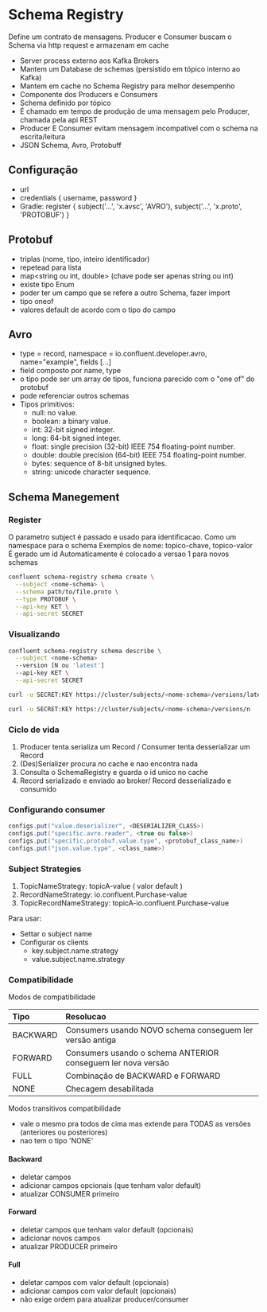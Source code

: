 # Schema Registry

Define um contrato de mensagens.
Producer e Consumer buscam o Schema via http request e armazenam em cache

- Server process externo aos Kafka Brokers
- Mantem um Database de schemas (persistido em tópico interno ao Kafka)
- Mantem em cache no Schema Registry para melhor desempenho
- Componente dos Producers e Consumers
- Schema definido por tópico
- É chamado em tempo de produção de uma mensagem pelo Producer, chamada pela api REST
- Producer E Consumer evitam mensagem incompativel com o schema na escrita/leitura
- JSON Schema, Avro, Protobuff

## Configuração
- url
- credentials { username, password }
- Gradle: register { subject('...', 'x.avsc', 'AVRO'), subject('...', 'x.proto', 'PROTOBUF') }

## Protobuf
- triplas (nome, tipo, inteiro identificador)
- repetead para lista
- map<string ou int, double> (chave pode ser apenas string ou int)
- existe tipo Enum
- poder ter um campo que se refere a outro Schema, fazer import
- tipo oneof
- valores default de acordo com o tipo do campo

## Avro
- type = record, namespace = io.confluent.developer.avro, name="example", fields [...]
- field composto por name, type
- o tipo pode ser um array de tipos, funciona parecido com o "one of" do protobuf
- pode referenciar outros schemas
- Tipos primitivos:
  - null: no value.
  - boolean: a binary value.
  - int: 32-bit signed integer.
  - long: 64-bit signed integer.
  - float: single precision (32-bit) IEEE 754 floating-point number.
  - double: double precision (64-bit) IEEE 754 floating-point number.
  - bytes: sequence of 8-bit unsigned bytes.
  - string: unicode character sequence.

## Schema Manegement

### Register
O parametro subject é passado e usado para identificacao. Como um namespace para o schema
Exemplos de nome: topico-chave, topico-valor
É gerado um id
Automaticamente é colocado a versao 1 para novos schemas


```sh
confluent schema-registry schema create \
  --subject <nome-schema> \
  --schema path/to/file.proto \
  --type PROTOBUF \
  --api-key KET \
  --api-secret SECRET
```
### Visualizando
```sh
confluent schema-registry schema describe \
  --subject <nome-schema>
  --version [N ou 'latest']
  --api-key KET \
  --api-secret SECRET

curl -u SECRET:KEY https://cluster/subjects/<nome-schema>/versions/latest

curl -u SECRET:KEY https://cluster/subjects/<nome-schema>/versions/n
```

### Ciclo de vida
1. Producer tenta serializa um Record / Consumer tenta desserializar um Record
2. (Des)Serializer procura no cache e nao encontra nada
3. Consulta o SchemaRegistry e guarda o id unico no cache
4. Record serializado e enviado ao broker/ Record desserializado e consumido

### Configurando consumer
```java
configs.put("value.deserializer", <DESERIALIZER_CLASS>)
configs.put("specific.avro.reader", <true ou false>)
configs.put("specific.protobuf.value.type", <protobuf_class_name>)
configs.put("json.value.type", <class_name>)
```

### Subject Strategies
1. TopicNameStrategy: topicA-value ( valor default )
2. RecordNameStrategy: io.confluent.Purchase-value
3. TopicRecordNameStrategy: topicA-io.confluent.Purchase-value

Para usar:
- Settar o subject name
- Configurar os clients
  - key.subject.name.strategy
  - value.subject.name.strategy

### Compatibilidade
Modos de compatibilidade

| Tipo       | Resolucao |
| :--------  | :-------- |
| BACKWARD   | Consumers usando NOVO schema conseguem ler versão antiga|
| FORWARD    | Consumers usando o schema ANTERIOR conseguem ler nova versão|
| FULL       | Combinação de BACKWARD e FORWARD |
| NONE       | Checagem desabilitada |

Modos transitivos compatibilidade
- vale o mesmo pra todos de cima mas extende para TODAS as versões (anteriores ou posteriores)
- nao tem o tipo 'NONE'

#### Backward
- deletar campos
- adicionar campos opcionais (que tenham valor default)
- atualizar CONSUMER primeiro

#### Forward
- deletar campos que tenham valor default (opcionais)
- adicionar novos campos
- atualizar PRODUCER primeiro

#### Full
- deletar campos com valor default (opcionais)
- adicionar campos com valor default (opcionais)
- não exige ordem para atualizar producer/consumer
